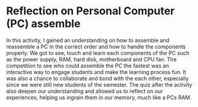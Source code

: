 # Reflection on Personal Computer (PC) assemble
In this activity, I gained an understanding on how to assemble and reassemble a PC in the correct order and how to handle the components properly. We got to see, touch and learn each components of the PC such as the power supply, RAM, hard disk, motherboard and CPU fan. The competition to see who could assemble the PC the fastest was an interactive way to engage students and make the learning process fun. It was also a chance to collaborate and bond with the each other, especially since we were still new students of the semester. The quiz after the activity also deepen our understanding and allowed us to reflect on our experiences, helping us ingrain them in our memory, much like a PCs RAM.
